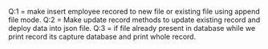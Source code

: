 Q:1 = make insert employee recored to new file or existing file using append file mode.
Q:2 = Make update record methods to update existing record and deploy data into json file.
Q:3 = if file already present in database while we print record its capture database and print whole record.